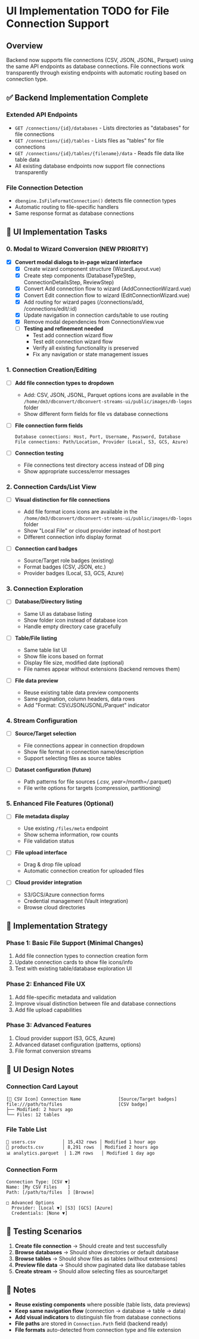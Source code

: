 # UI Implementation TODO for File Connection Support

## Overview
Backend now supports file connections (CSV, JSON, JSONL, Parquet) using the same API endpoints as database connections. File connections work transparently through existing endpoints with automatic routing based on connection type.

## ✅ Backend Implementation Complete

### Extended API Endpoints
- `GET /connections/{id}/databases` - Lists directories as "databases" for file connections
- `GET /connections/{id}/tables` - Lists files as "tables" for file connections  
- `GET /connections/{id}/tables/{filename}/data` - Reads file data like table data
- All existing database endpoints now support file connections transparently

### File Connection Detection
- `dbengine.IsFileFormatConnection()` detects file connection types
- Automatic routing to file-specific handlers
- Same response format as database connections

## 🎯 UI Implementation Tasks

### 0. Modal to Wizard Conversion (NEW PRIORITY)
- [x] **Convert modal dialogs to in-page wizard interface**
  - [x] Create wizard component structure (WizardLayout.vue)
  - [x] Create step components (DatabaseTypeStep, ConnectionDetailsStep, ReviewStep)
  - [x] Convert Add connection flow to wizard (AddConnectionWizard.vue)
  - [x] Convert Edit connection flow to wizard (EditConnectionWizard.vue)
  - [x] Add routing for wizard pages (/connections/add, /connections/edit/:id)
  - [x] Update navigation in connection cards/table to use routing
  - [x] Remove modal dependencies from ConnectionsView.vue
  - [ ] **Testing and refinement needed**
    - Test add connection wizard flow
    - Test edit connection wizard flow
    - Verify all existing functionality is preserved
    - Fix any navigation or state management issues

### 1. Connection Creation/Editing
- [ ] **Add file connection types to dropdown**
  - Add: CSV, JSON, JSONL, Parquet options
  icons are available in the `/home/dm3/dbconvert/dbconvert-streams-ui/public/images/db-logos` folder
  - Show different form fields for file vs database connections

- [ ] **File connection form fields**
  ```
  Database connections: Host, Port, Username, Password, Database
  File connections: Path/Location, Provider (Local, S3, GCS, Azure)
  ```

- [ ] **Connection testing**
  - File connections test directory access instead of DB ping
  - Show appropriate success/error messages

### 2. Connection Cards/List View
- [ ] **Visual distinction for file connections**
  - Add file format icons 
  icons are available in the `/home/dm3/dbconvert/dbconvert-streams-ui/public/images/db-logos` folder
  - Show "Local File" or cloud provider instead of host:port
  - Different connection info display format

- [ ] **Connection card badges**
  - Source/Target role badges (existing)
  - Format badges (CSV, JSON, etc.)
  - Provider badges (Local, S3, GCS, Azure)

### 3. Connection Exploration
- [ ] **Database/Directory listing**
  - Same UI as database listing
  - Show folder icon instead of database icon
  - Handle empty directory case gracefully

- [ ] **Table/File listing**
  - Same table list UI
  - Show file icons based on format
  - Display file size, modified date (optional)
  - File names appear without extensions (backend removes them)

- [ ] **File data preview**
  - Reuse existing table data preview components
  - Same pagination, column headers, data rows
  - Add "Format: CSV/JSON/JSONL/Parquet" indicator

### 4. Stream Configuration
- [ ] **Source/Target selection**
  - File connections appear in connection dropdown
  - Show file format in connection name/description
  - Support selecting files as source tables

- [ ] **Dataset configuration (future)**
  - Path patterns for file sources (*.csv, year=*/month=*/*.parquet)
  - File write options for targets (compression, partitioning)

### 5. Enhanced File Features (Optional)
- [ ] **File metadata display**
  - Use existing `/files/meta` endpoint
  - Show schema information, row counts
  - File validation status

- [ ] **File upload interface**
  - Drag & drop file upload
  - Automatic connection creation for uploaded files

- [ ] **Cloud provider integration**
  - S3/GCS/Azure connection forms
  - Credential management (Vault integration)
  - Browse cloud directories

## 🔧 Implementation Strategy

### Phase 1: Basic File Support (Minimal Changes)
1. Add file connection types to connection creation form
2. Update connection cards to show file icons/info
3. Test with existing table/database exploration UI

### Phase 2: Enhanced File UX
1. Add file-specific metadata and validation
2. Improve visual distinction between file and database connections
3. Add file upload capabilities

### Phase 3: Advanced Features
1. Cloud provider support (S3, GCS, Azure)
2. Advanced dataset configuration (patterns, options)
3. File format conversion streams

## 🎨 UI Design Notes

### Connection Card Layout
```
[📄 CSV Icon] Connection Name              [Source/Target badges]
file:///path/to/files                     [CSV badge]
├── Modified: 2 hours ago
└── Files: 12 tables
```

### File Table List
```
📄 users.csv          │ 15,432 rows │ Modified 1 hour ago
📄 products.csv       │ 8,291 rows  │ Modified 2 hours ago
📊 analytics.parquet  │ 1.2M rows   │ Modified 1 day ago
```

### Connection Form
```
Connection Type: [CSV ▼]
Name: [My CSV Files    ]
Path: [/path/to/files  ] [Browse]

□ Advanced Options
  Provider: [Local ▼] [S3] [GCS] [Azure]
  Credentials: [None ▼]
```

## 🔄 Testing Scenarios

1. **Create file connection** → Should create and test successfully
2. **Browse databases** → Should show directories or default database
3. **Browse tables** → Should show files as tables (without extensions)
4. **Preview file data** → Should show paginated data like database tables
5. **Create stream** → Should allow selecting files as source/target

## 📝 Notes

- **Reuse existing components** where possible (table lists, data previews)
- **Keep same navigation flow** (connection → database → table → data)
- **Add visual indicators** to distinguish file from database connections
- **File paths** are stored in `Connection.Path` field (backend ready)
- **File formats** auto-detected from connection type and file extension